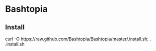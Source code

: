 Bashtopia
=========

Install
-------
curl -O https://raw.github.com/Bashtopia/Bashtopia/master/.install.sh; . .install.sh
